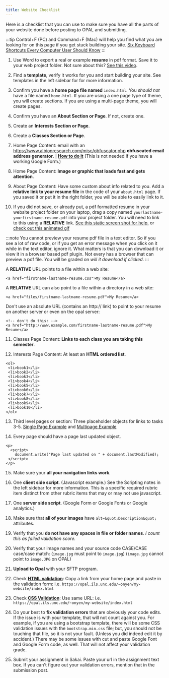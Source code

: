 ```yaml
---
title: Website Checklist
---
```


Here is a checklist that you can use to make sure you have all the parts of your website done before posting to OPAL and submitting.

:::tip
Control+F (PC) and Command+F (Mac) will help you find what you are looking for on this page if you get stuck building your site. [Six Keyboard Shortcuts Every Computer User Should Know](https://lifehacker.com/six-keyboard-shortcuts-every-computer-user-should-know-5836288)
:::

1. Use Word to export a real or example **resume** in pdf format. Save it to your web project folder. Not sure about this? [See this video](https://www.youtube.com/watch?v=3Y-GeTi472A).

2. Find a **template**, verify it works for you and start building your site. See templates in the left sidebar for  for more information.

3. Confirm you have a **home page file named** ```index.html```. You *should not* have a file named ```home.html```. If you are using a one page type of theme, you will create sections. If you are using a multi-page theme, you will create pages.

4. Confirm you have an **About Section or Page**. If not, create one.

5. Create an **Interests Section or Page**.

6. Create a **Classes Section or Page**.

7. Home Page Content: email with an <https://www.albionresearch.com/misc/obfuscator.php> **obfuscated email address generator**. | [**How to do it**](/img/obfuscated-email.png) (This is not needed if you have a working Google Form.)

8. Home Page Content: **Image or graphic that loads fast and gets attention**.

9. About Page Content: Have some custom about info related to you. Add a **relative link to your resume file** in the code of your ```about.html``` page. If you saved it or put it in the right folder, you will be able to easily link to it.

10. If you did not save, or already put, a pdf formatted resume in your website project folder on your laptop, drag a copy named ```yourlastname-yourfirstname-resume.pdf``` into your project folder. You will need to link to this using a **RELATIVE** link. [See this static screen shot for help.](/img/resume.png) or [check out this animated gif](/img/resume.gif)

:::note
You cannot preview your resume pdf file in a text editor. So if you see a lot of raw code, or if you get an error message when you click on it while in the text editor, ignore it. What matters is that you can download it or view it in a browser based pdf plugin. Not every has a browser that can preview a pdf file. You will be graded on *will it download if clicked*.
:::

A **RELATIVE** URL points to a file within a web site:

```
<a href="firstname-lastname-resume.css">My Resume</a>
```
A **RELATIVE** URL can also point to a file within a directory in a web site:

```
<a href="files/firstname-lastname-resume.pdf">My Resume</a>
```

Don't use an absolute URL (contains an http:// link) to point to your resume on another server or even on the opal server:

```
<!-- don't do this: -->
<a href="http://www.example.com/firstname-lastname-resume.pdf">My Resume</a>
```

11. Classes Page Content: **Links to each class you are taking this semester**.

12. Interests Page Content: At least an **HTML ordered list**.

```
<ol>
 <li>book1</li>
 <li>book2</li>
 <li>book3</li>
 <li>book4</li>
 <li>book5</li>
 <li>book6</li>
 <li>book7</li>
 <li>book8</li>
 <li>book9</li>
 <li>book10</li>
</ol>
```

13. Third level pages or section: Three placeholder objects for links to tasks 3-5. [Single Page Example](/img/project-links-one-page.png) and [Multipage Example](/img/project-links-multi-page.png)

14. Every page should have a page last updated object.

```
<p>
  <script>
    document.write("Page last updated on " + document.lastModified);
 </script>
</p>
```

15. Make sure your **all your navigation links work**.

16. One **client side script**. (Javascript example.) See the Scripting notes in the left sidebar for more information. This is a specific required rubric item distinct from other rubric items that may or may not use javascript.

17. One **server side script**. (Google Form or Google Fonts or Google analytics.)

18. Make sure that **all of your images** have ```alt=&quot;Description&quot;``` attributes.

19. Verify that you **do not have any spaces in file or folder names**. *I count this as failed validation score.*

20. Verify that your image names and your source code CASE/CASE case/case match: (```image.jpg``` must point to ```image.jpg```) (```image.jpg``` cannot point to ```image.JPG``` on OPAL)

21. **Upload to Opal** with your SFTP program.

22. Check [**HTML validation**](https://validator.w3.org/): Copy a link from your home page and paste in the  validation form: i.e. ```https://opal.ils.unc.edu/~onyen/my-website/index.html```

23. Check [**CSS Validation**](https://jigsaw.w3.org/css-validator/): Use same URL: i.e. ```https://opal.ils.unc.edu/~onyen/my-website/index.html```

24. Do your best to **fix validation errors** that are obviously your code edits. If the issue is with your template, that will not count against you. For example, if you are using a bootstrap template, there will be some CSS validation issues with the ```bootstrap.min.css``` file; but, you should not be touching that file, so it is not your fault. (Unless you did indeed edit it by accident.) There may be some issues with cut and paste Google Font and Google Form code, as well. That will not affect your validation grade.

25. Submit your assignment in Sakai. Paste your url in the assignment text box. If you can't figure out your validation errors, mention that in the submission post.
